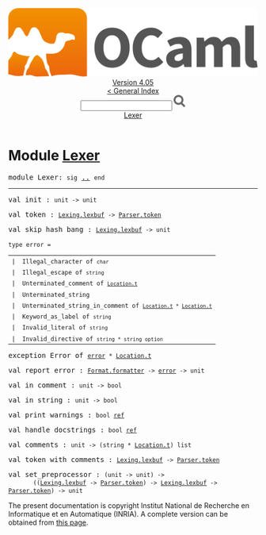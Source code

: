 <!-- ((! set title API !)) ((! set documentation !)) ((! set api !)) ((! set nobreadcrumb !)) -->
<div class="api"><header><nav class="toc brand"><a class="brand" href="https://ocaml.org/"><img src="colour-logo-gray.svg" class="svg" alt="OCaml"></a></nav><nav class="toc"><div class="toc_version"><a href="/docs" id="version-select">Version 4.05</a></div><a href="index.html">&lt; General Index</a><div class="api_search"><input type="text" name="apisearch" id="api_search" oninput="mySearch(false);" onkeypress="this.oninput();" onclick="this.oninput();" onpaste="this.oninput();">
<img src="search_icon.svg" alt="Search" class="svg" onclick="mySearch(false)"></div>
<div id="search_results"></div><div class="toc_title"><a href="#top">Lexer</a></div><ul></ul></nav></header>

<h1>Module <a href="type_Lexer.html">Lexer</a></h1>

<pre><span class="keyword">module</span> Lexer: <code class="code"><span class="keyword">sig</span></code> <a href="Lexer.html">..</a> <code class="code"><span class="keyword">end</span></code></pre><hr width="100%">

<pre><span id="VALinit"><span class="keyword">val</span> init</span> : <code class="type">unit -&gt; unit</code></pre>
<pre><span id="VALtoken"><span class="keyword">val</span> token</span> : <code class="type"><a href="Lexing.html#TYPElexbuf">Lexing.lexbuf</a> -&gt; <a href="Parser.html#TYPEtoken">Parser.token</a></code></pre>
<pre><span id="VALskip_hash_bang"><span class="keyword">val</span> skip_hash_bang</span> : <code class="type"><a href="Lexing.html#TYPElexbuf">Lexing.lexbuf</a> -&gt; unit</code></pre>
<pre><code><span id="TYPEerror"><span class="keyword">type</span> <code class="type"></code>error</span> = </code></pre><table class="typetable">
<tbody><tr>
<td align="left" valign="top">
<code><span class="keyword">|</span></code></td>
<td align="left" valign="top">
<code><span id="TYPEELTerror.Illegal_character"><span class="constructor">Illegal_character</span></span> <span class="keyword">of</span> <code class="type">char</code></code></td>

</tr>
<tr>
<td align="left" valign="top">
<code><span class="keyword">|</span></code></td>
<td align="left" valign="top">
<code><span id="TYPEELTerror.Illegal_escape"><span class="constructor">Illegal_escape</span></span> <span class="keyword">of</span> <code class="type">string</code></code></td>

</tr>
<tr>
<td align="left" valign="top">
<code><span class="keyword">|</span></code></td>
<td align="left" valign="top">
<code><span id="TYPEELTerror.Unterminated_comment"><span class="constructor">Unterminated_comment</span></span> <span class="keyword">of</span> <code class="type"><a href="Location.html#TYPEt">Location.t</a></code></code></td>

</tr>
<tr>
<td align="left" valign="top">
<code><span class="keyword">|</span></code></td>
<td align="left" valign="top">
<code><span id="TYPEELTerror.Unterminated_string"><span class="constructor">Unterminated_string</span></span></code></td>

</tr>
<tr>
<td align="left" valign="top">
<code><span class="keyword">|</span></code></td>
<td align="left" valign="top">
<code><span id="TYPEELTerror.Unterminated_string_in_comment"><span class="constructor">Unterminated_string_in_comment</span></span> <span class="keyword">of</span> <code class="type"><a href="Location.html#TYPEt">Location.t</a> * <a href="Location.html#TYPEt">Location.t</a></code></code></td>

</tr>
<tr>
<td align="left" valign="top">
<code><span class="keyword">|</span></code></td>
<td align="left" valign="top">
<code><span id="TYPEELTerror.Keyword_as_label"><span class="constructor">Keyword_as_label</span></span> <span class="keyword">of</span> <code class="type">string</code></code></td>

</tr>
<tr>
<td align="left" valign="top">
<code><span class="keyword">|</span></code></td>
<td align="left" valign="top">
<code><span id="TYPEELTerror.Invalid_literal"><span class="constructor">Invalid_literal</span></span> <span class="keyword">of</span> <code class="type">string</code></code></td>

</tr>
<tr>
<td align="left" valign="top">
<code><span class="keyword">|</span></code></td>
<td align="left" valign="top">
<code><span id="TYPEELTerror.Invalid_directive"><span class="constructor">Invalid_directive</span></span> <span class="keyword">of</span> <code class="type">string * string option</code></code></td>

</tr></tbody></table>



<pre><span id="EXCEPTIONError"><span class="keyword">exception</span> Error</span> <span class="keyword">of</span> <code class="type"><a href="Lexer.html#TYPEerror">error</a> * <a href="Location.html#TYPEt">Location.t</a></code></pre>

<pre><span id="VALreport_error"><span class="keyword">val</span> report_error</span> : <code class="type"><a href="Format.html#TYPEformatter">Format.formatter</a> -&gt; <a href="Lexer.html#TYPEerror">error</a> -&gt; unit</code></pre>
<pre><span id="VALin_comment"><span class="keyword">val</span> in_comment</span> : <code class="type">unit -&gt; bool</code></pre>
<pre><span id="VALin_string"><span class="keyword">val</span> in_string</span> : <code class="type">unit -&gt; bool</code></pre>
<pre><span id="VALprint_warnings"><span class="keyword">val</span> print_warnings</span> : <code class="type">bool <a href="Pervasives.html#TYPEref">ref</a></code></pre>
<pre><span id="VALhandle_docstrings"><span class="keyword">val</span> handle_docstrings</span> : <code class="type">bool <a href="Pervasives.html#TYPEref">ref</a></code></pre>
<pre><span id="VALcomments"><span class="keyword">val</span> comments</span> : <code class="type">unit -&gt; (string * <a href="Location.html#TYPEt">Location.t</a>) list</code></pre>
<pre><span id="VALtoken_with_comments"><span class="keyword">val</span> token_with_comments</span> : <code class="type"><a href="Lexing.html#TYPElexbuf">Lexing.lexbuf</a> -&gt; <a href="Parser.html#TYPEtoken">Parser.token</a></code></pre>
<pre><span id="VALset_preprocessor"><span class="keyword">val</span> set_preprocessor</span> : <code class="type">(unit -&gt; unit) -&gt;<br>       ((<a href="Lexing.html#TYPElexbuf">Lexing.lexbuf</a> -&gt; <a href="Parser.html#TYPEtoken">Parser.token</a>) -&gt; <a href="Lexing.html#TYPElexbuf">Lexing.lexbuf</a> -&gt; <a href="Parser.html#TYPEtoken">Parser.token</a>) -&gt; unit</code></pre><div class="copyright">The present documentation is copyright Institut National de Recherche en Informatique et en Automatique (INRIA). A complete version can be obtained from <a href="http://caml.inria.fr/pub/docs/manual-ocaml/">this page</a>.</div></div>